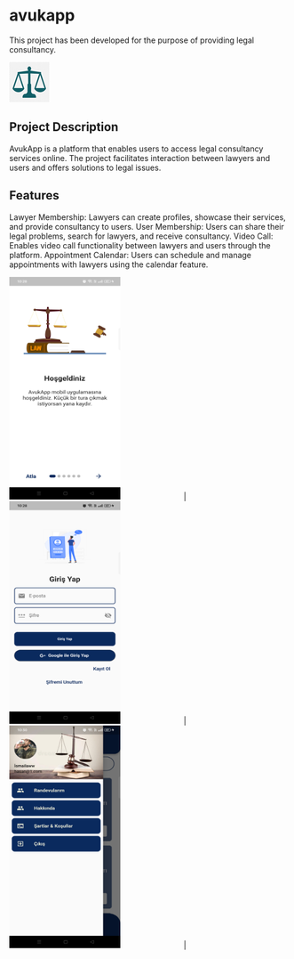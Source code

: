 # avukapp

This project has been developed for the purpose of providing legal consultancy.

![Proje Logo](assets/images/ic_launcher.png)


## Project Description

AvukApp is a platform that enables users to access legal consultancy services online. The project facilitates interaction between lawyers and users and offers solutions to legal issues.


## Features

Lawyer Membership: Lawyers can create profiles, showcase their services, and provide consultancy to users.
User Membership: Users can share their legal problems, search for lawyers, and receive consultancy.
Video Call: Enables video call functionality between lawyers and users through the platform.
Appointment Calendar: Users can schedule and manage appointments with lawyers using the calendar feature.


<img src="assets/proje_img/1.png" alt=" " width="200" height="400" style=" margin-right: 110px;"> |  
<img src="assets/proje_img/2.png" alt=" " width="200" height="400" style=" margin-right: 110px;"> |  
<img src="assets/proje_img/3.png" alt=" " width="200" height="400" style=" margin-right: 110px;"> | 